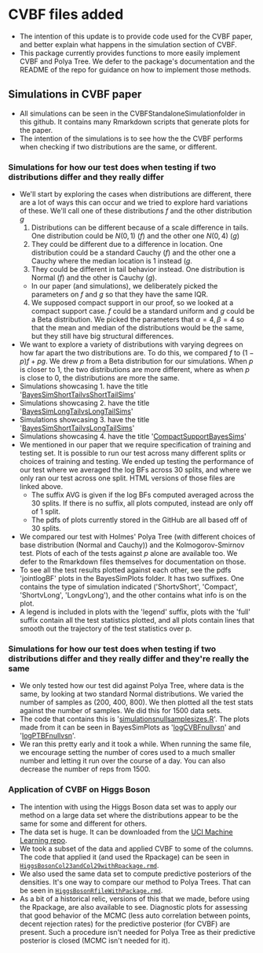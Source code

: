 # CVBF files added

* The intention of this update is to provide code used for the CVBF paper, and better explain what happens in the simulation section of CVBF. 
* This package currently provides functions to more easily implement CVBF and Polya Tree. We defer to the package's documentation and the README of the repo for guidance on how to implement those methods.

## Simulations in CVBF paper

* All simulations can be seen in the CVBFStandaloneSimulationfolder in this github. It contains many Rmarkdown scripts that generate plots for the paper.
* The intention of the simulations is to see how the the CVBF performs when checking if two distributions are the same, or different.

### Simulations for how our test does when testing if two distributions differ and they really differ

* We'll start by exploring the cases when distributions are different, there are a lot of ways this can occur and we tried to explore hard variations of these. We'll call one of these distributions $f$ and the other distribution $g$
  1. Distributions can be different because of a scale difference in tails. One distribution could be $N(0,1)$ ($f$) and the other one $N(0,4)$ ($g$)
  2. They could be different due to a difference in location. One distribution could be a standard Cauchy ($f$) and the other one a Cauchy where the median location is 1 instead ($g$.
  3. They could be different in tail behavior instead. One distribution is Normal ($f$) and the other is Cauchy ($g$).
    * In our paper (and simulations), we deliberately picked the parameters on $f$ and $g$ so that they have the same IQR.
  4. We supposed compact support in our proof, so we looked at a compact support case. $f$ could be a standard uniform and $g$ could be a Beta distribution. We picked the parameters that $\alpha = 4, \beta = 4$ so that the mean and median of the distributions would be the same, but they still have big structural differences.
* We want to explore a variety of distributions with varying degrees on how far apart the two distributions are. To do this, we compared $f$ to $(1-p)f + pg$. We drew $p$ from a Beta distribution for our simulations. When $p$ is closer to 1, the two distributions are more different, where as when $p$ is close to 0, the distributions are more the same.
* Simulations showcasing 1. have the title  '[BayesSimShortTailvsShortTailSims](https://htmlpreview.github.io/?https://github.com/naveedmerchant/BayesScreening/blob/CVBF_files/CVBFStandaloneSimulationfolder/StandaloneSimulationfolder/BayesSimShortTailvsShortTailSAsimsAVG.html)'
* Simulations showcasing 2. have the title  '[BayesSimLongTailvsLongTailSims](https://htmlpreview.github.io/?https://github.com/naveedmerchant/BayesScreening/blob/CVBF_files/CVBFStandaloneSimulationfolder/StandaloneSimulationfolder/BayesSimLongTailvsLongTailSAsimsAVG.html)' 
* Simulations showcasing 3. have the title  '[BayesSimShortTailvsLongTailSims](https://htmlpreview.github.io/?https://github.com/naveedmerchant/BayesScreening/blob/CVBF_files/CVBFStandaloneSimulationfolder/StandaloneSimulationfolder/BayesSimShortTailvsLongTailSAsimsAVG.html)'
* Simulations showcasing 4. have the title  '[CompactSupportBayesSims](https://htmlpreview.github.io/?https://github.com/naveedmerchant/BayesScreening/blob/CVBF_files/CVBFStandaloneSimulationfolder/StandaloneSimulationfolder/CompactSupportBayesSimSAsimsAVG.html)'
* We mentioned in our paper that we require specification of training and testing set. It is possible to run our test across many different splits or choices of training and testing. We ended up testing the performance of our test where we averaged the log BFs across 30 splits, and where we only ran our test across one split. HTML versions of those files are linked above.
  * The suffix AVG is given if the log BFs computed averaged across the 30 splits. If there is no suffix, all plots computed, instead are only off of 1 split.
  * The pdfs of plots currently stored in the GitHub are all based off of 30 splits.
* We compared our test with Holmes' Polya Tree (with different choices of base distribution (Normal and Cauchy)) and the Kolmogorov-Smirnov test. Plots of each of the tests against $p$ alone are available too. We defer to the Rmarkdown files themselves for documentation on those.
* To see all the test results plotted against each other, see the pdfs 'jointlogBF' plots in the BayesSimPlots folder. It has two suffixes. One contains the type of simulation indicated ('ShortvShort', 'Compact', 'ShortvLong', 'LongvLong'), and the other contains what info is on the plot.
* A legend is included in plots with the 'legend' suffix, plots with the 'full' suffix contain all the test statistics plotted, and all plots contain lines that smooth out the trajectory of the test statistics over p.

  
### Simulations for how our test does when testing if two distributions differ and they really differ and they're really the same

* We only tested how our test did against Polya Tree, where data is the same, by looking at two standard Normal distributions. We varied the number of samples as (200, 400, 800). We then plotted all the test stats against the number of samples. We did this for 1500 data sets.
* The code that contains this is '[simulationsnullsamplesizes.R](https://github.com/naveedmerchant/BayesScreening/blob/CVBF_files/CVBFStandaloneSimulationfolder/StandaloneSimulationfolder/simulationsnullsamplesizes.R)'. The plots made from it can be seen in BayesSimPlots as '[logCVBFnullvsn](https://github.com/naveedmerchant/BayesScreening/blob/CVBF_files/CVBFStandaloneSimulationfolder/StandaloneSimulationfolder/BayesSimPlots/logCVBFnullvsn.pdf)' and '[logPTBFnullvsn](https://github.com/naveedmerchant/BayesScreening/blob/CVBF_files/CVBFStandaloneSimulationfolder/StandaloneSimulationfolder/BayesSimPlots/logPTBFnullvsn.pdf)'. 
* We ran this pretty early and it took a while. When running the same file, we encourage setting the number of cores used to a much smaller number and letting it run over the course of a day. You can also decrease the number of reps from 1500.

### Application of CVBF on Higgs Boson

* The intention with using the Higgs Boson data set was to apply our method on a large data set where the distributions appear to be the same for some and different for others.
* The data set is huge. It can be downloaded from the [UCI Machine Learning repo](https://archive.ics.uci.edu/dataset/280/higgs).
* We took a subset of the data and applied CVBF to some of the columns. The code that applied it (and used the Rpackage) can be seen in [`HiggsBosonCol23andCol29withRpackage.rmd`](https://htmlpreview.github.io/?https://github.com/naveedmerchant/BayesScreening/blob/CVBF_files/CVBFStandaloneSimulationfolder/StandaloneSimulationfolder/HiggsBosonCol23andCol29withRpackage.html).
* We also used the same data set to compute predictive posteriors of the densities. It's one way to compare our method to Polya Trees. That can be seen in [`HiggsBosonRfileWithPackage.rmd`](https://htmlpreview.github.io/?https://github.com/naveedmerchant/BayesScreening/blob/CVBF_files/CVBFStandaloneSimulationfolder/StandaloneSimulationfolder/HiggsBosonRfilewithRpackage.html).
* As a bit of a historical relic, versions of this that we made, before using the Rpackage, are also available to see. Diagnostic plots for assessing that good behavior of the MCMC (less auto correlation between points, decent rejection rates) for the predictive posterior (for CVBF) are present. Such a procedure isn't needed for Polya Tree as their predictive posterior is closed (MCMC isn't needed for it). 